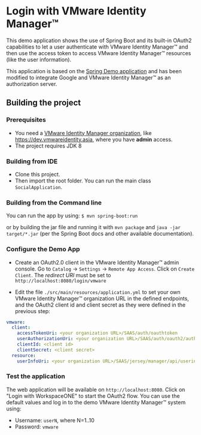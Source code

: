 Login with VMware Identity Manager™
=========================================

This demo application shows the use of Spring Boot and its built-in OAuth2 capabilities to
let a user authenticate with VMware Identity Manager™ and then use the access token to
 access VMware Identity Manager™ resources (like the user information).

This application is based on the [Spring Demo application](https://spring.io/guides/tutorials/spring-boot-oauth2/#_social_login_github)
and has been modified to integrate Google and VMware Identity Manager™ as an authorization server.

## Building the project

### Prerequisites

- You need a [VMware Identity Manager organization](http://www.air-watch.com/vmware-identity-manager-free-trial), like https://dev.vmwareidentity.asia, where you have __admin__ access.
- The project requires JDK 8

### Building from IDE

* Clone this project.
* Then import the root folder. You can run the main class `SocialApplication`.

### Building from the Command line

You can run the app by using:
`$ mvn spring-boot:run`

or by building the jar file and running it with `mvn package` and `java -jar target/*.jar` (per the Spring Boot docs and other available documentation).

### Configure the Demo App

* Create an OAuth2.0 client in the VMware Identity Manager™ admin console.
Go to `Catalog` -> `Settings` -> `Remote App Access`. Click on `Create Client`.
The _redirect URI_ must be set to `http://localhost:8080/login/vmware`

* Edit the file `./src/main/resources/application.yml` to set your own VMware Identity Manager™ organization URL in the defined endpoints,
and the OAuth2 client id and client secret as they were defined in the previous step:

```yaml
vmware:
  client:
    accessTokenUri: <your organization URL>/SAAS/auth/oauthtoken
    userAuthorizationUri: <your organization URL>/SAAS/auth/oauth2/authorize
    clientId: <client id>
    clientSecret: <client secret>
  resource:
    userInfoUri: <your organization URL>/SAAS/jersey/manager/api/userinfo
```

### Test the application

The web application will be available on `http://localhost:8080`. Click on "Login with WorkspaceONE" to start the OAuth2 flow.
You can use the default values and log in to the demo VMware Identity Manager™ system using:

* Username: `userN`, where N=1..10
* Password: `vmware`
